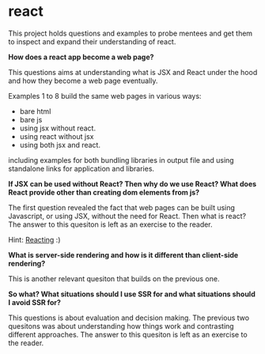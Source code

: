 # react

This project holds questions and examples to probe mentees and get them to inspect and expand their understanding of react.

**How does a react app become a web page?**

This questions aims at understanding what is JSX and React under the hood and how they become a web page eventually.

Examples 1 to 8 build the same web pages in various ways:
- bare html
- bare js
- using jsx without react. 
- using react without jsx
- using both jsx and react.

including examples for both bundling libraries in output file and using standalone links for application and libraries.

**If JSX can be used without React? Then why do we use React? What does React provide other than creating dom elements from js?**

The first question revealed the fact that web pages can be built using Javascript, or using JSX, without the need for React. Then what is react?
The answer to this quesiton is left as an exercise to the reader.

Hint: [Reacting](https://react.dev/learn/reacting-to-input-with-state#:~:text=React%20was%20built%20to%20solve%20this%20problem.) :)

**What is server-side rendering and how is it different than client-side rendering?**

This is another relevant quesiton that builds on the previous one.

**So what? What situations should I use SSR for and what situations should I avoid SSR for?**

This questions is about evaluation and decision making. The previous two quesitons was about understanding how things work and contrasting different approaches.
The answer to this quesiton is left as an exercise to the reader.


